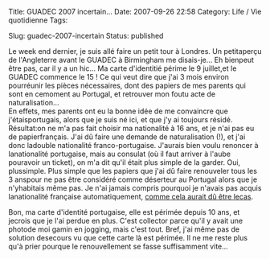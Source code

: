 Title: GUADEC 2007 incertain...
Date: 2007-09-26 22:58
Category: Life / Vie quotidienne
Tags:

Slug: guadec-2007-incertain
Status: published

Le week end dernier, je suis allé faire un petit tour à Londres. Un petitaperçu de l'Angleterre avant le GUADEC à Birmingham me disais-je... Eh bienpeut être pas, car il y a un hic... Ma carte d'identitié périme le 9 juillet,et le GUADEC commence le 15 ! Ce qui veut dire que j'ai 3 mois environ pourréunir les pièces nécessaires, dont des papiers de mes parents qui sont en cemoment au Portugal, et retrouver mon foutu acte de naturalisation...  
En effets, mes parents ont eu la bonne idée de me convaincre que j'étaisportugais, alors que je suis né ici, et que j'y ai toujours résidé. Résultat:on ne m'a pas fait choisir ma nationalité à 16 ans, et je n'ai pas eu de papierfrançais. J'ai dû faire une demande de naturalisation (!), et j'ai donc ladouble nationalité franco-portugaise. J'aurais bien voulu renoncer à lanationalité portugaise, mais au consulat (où il faut arriver à l'aube pouravoir un ticket), on m'a dit qu'il était plus simple de la garder. Oui, plussimple. Plus simple que les papiers que j'ai dû faire renouveler tous les 3 anspour ne pas être considéré comme déserteur au Portugal alors que je n'yhabitais même pas. Je n'ai jamais compris pourquoi je n'avais pas acquis lanationalité française automatiquement, [comme cela aurait dû être lecas](\%22http://sos-net.eu.org/etrangers/fiche9.htm\%22).  
  
Bon, ma carte d'identité portugaise, elle est périmée depuis 10 ans, et jecrois que je l'ai perdue en plus. C'est collector parce qu'il y avait une photode moi gamin en jogging, mais c'est tout. Bref, j'ai même pas de solution desecours vu que cette carte là est périmée. Il ne me reste plus qu'à prier pourque le renouvellement se fasse suffisamment vite...
